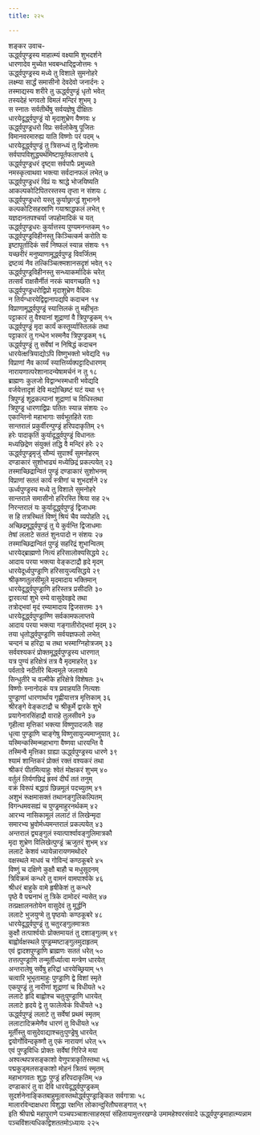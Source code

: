 ```yaml
---
title: २२५

---
```

शङ्कर उवाच-  
ऊर्द्ध्वपुण्ड्रस्य माहात्म्यं वक्ष्यामि शुभदर्शने  
धारणादेव मुच्येत भवबन्धाद्द्विजोत्तमः १  
ऊर्द्ध्वपुण्ड्रस्य मध्ये तु विशाले सुमनोहरे  
लक्ष्म्या सार्द्धं समासीनो देवदेवो जनार्दनः २  
तस्माद्यस्य शरीरे तु ऊर्द्ध्वपुण्ड्रं धृतो भवेत्  
तस्यदेहं भगवतो विमलं मन्दिरं शुभम् ३  
स स्नातः सर्वतीर्थेषु सर्वयज्ञेषु दीक्षितः  
धारयेदूर्द्ध्वपुण्ड्रं यो मृदाशुभ्रेण वैष्णवः ४  
ऊर्द्ध्वपुण्ड्रधरो विप्रः सर्वलोकेषु पूजितः  
विमानवरमारुह्य याति विष्णोः परं पदम् ५  
धारयेदूर्द्ध्वपुण्ड्रं तु त्रिसन्ध्यं तु द्विजोत्तमः  
सर्वपापविशुद्ध्यर्थमिष्टापूर्तफलाप्तये ६  
ऊर्द्ध्वपुण्ड्रधरं दृष्ट्वा सर्वपापैः प्रमुच्यते  
नमस्कृत्वाथवा भक्त्या सर्वदानफलं लभेत् ७  
ऊर्द्ध्वपुण्ड्रधरं विप्रं यः श्राद्धे भोजयिष्यति  
आकल्पकोटिपितरस्तस्य तृप्ता न संशयः ८  
ऊर्द्ध्वपुण्ड्रधरो यस्तु कुर्याछ्रान्द्धं शुभानने  
कल्पकोटिसहस्राणि गयाश्राद्धफलं लभेत् ९  
यज्ञदानतपश्चर्या जपहोमादिकं च यत्  
ऊर्द्ध्वपुण्ड्रधरः कुर्यात्तस्य पुण्यमनन्तकम् १०  
ऊर्द्ध्वपुण्ड्रविहीनस्तु किञ्चित्कर्म करोति यः  
इष्टापूर्तादिकं सर्वं निष्फलं स्यान्न संशयः ११  
यच्छरीरं मनुष्याणामूर्द्ध्वपुण्ड्र विवर्जितम्  
द्रष्टव्यं नैव तत्किञ्चित्श्मशानसदृशं भवेत् १२  
ऊर्द्ध्वपुण्ड्रविहीनस्तु सन्ध्याकर्मादिकं चरेत्  
तत्सर्वं राक्षसैर्नीतं नरकं चावगच्छति १३  
ऊर्द्ध्वपुण्ड्रधरोद्विप्रो मृदाशुभ्रेण वैदिकः  
न तिर्यग्धारयेद्विद्वानापद्यपि कदाचन १४  
विप्राणामूर्द्ध्वपुण्ड्रं स्यात्तिलकं तु महीभृतः  
पट्टाकारं तु वैश्यानां शूद्राणां वै त्रिपुण्ड्रकम् १५  
ऊर्द्ध्वपुण्ड्रं मृदा कार्यं कस्तूर्य्यास्तिलकं तथा  
पट्टाकारं तु गन्धेन भस्मनैव त्रिपुण्ड्रकम् १६  
ऊर्द्ध्वपुण्ड्रं तु सर्वेषां न निषिद्धं कदाचन  
धारयेत्क्षत्रियाद्योऽपि विष्णुभक्तो भवेद्यदि १७  
विप्राणां नैव कार्य्यं स्यात्तिर्य्यक्पट्टादिधारणम्  
नारायणात्परेशानादन्येषामर्चनं न तु १८  
ब्राह्मणः कुलजो विद्वान्भस्मधारी भवेद्यदि  
वर्जयेत्तादृशं देवि मद्योच्छिष्टं घटं यथा १९  
त्रिपुण्ड्रं शूद्रकल्पानां शूद्राणां च विधिस्तथा  
त्रिपुण्ड्र धारणाद्विप्रः पतितः स्यान्न संशयः २०  
एकान्तिनो महाभागाः सर्वभूतहिते रताः  
सान्तरालं प्रकुर्वीरन्पुण्ड्रं हरिपदाकृतिम् २१  
हरेः पादाकृतिं कुर्यादूर्द्ध्वपुण्ड्रं विधानतः  
मध्यछिद्रेण संयुक्तं तद्धि वै मन्दिरं हरेः २२  
ऊर्द्ध्वपुण्ड्रमृजुं सौम्यं सुपार्श्वं सुमनोहरम्  
दण्डाकारं सुशोभाढ्यं मध्येछिद्रं प्रकल्पयेत् २३  
तस्माच्छिद्रान्वितं पुण्ड्रं दण्डाकारं सुशोभनम्  
विप्राणां सततं कार्यं स्त्रीणां च शुभदर्शने २४  
ऊर्ध्वपुण्ड्रस्य मध्ये तु विशाले सुमनोहरे  
सान्तराले समासीनो हरिरस्ति श्रिया सह २५  
निरन्तरालं यः कुर्यादूर्द्ध्वपुण्ड्रं द्विजाधमः  
स हि तत्रस्थितं विष्णुं श्रियं चैव व्यपोहति २६  
अच्छिद्रमूर्द्ध्वपुण्ड्रं तु ये कुर्वन्ति द्विजाधमाः  
तेषां ललाटे सततं शुनःपादो न संशयः २७  
तस्माच्छिद्रान्वितं पुण्ड्रं सहरिद्रं शुभान्वितम्  
धारयेद्ब्राह्मणो नित्यं हरिसालोक्यसिद्धये २८  
आदाय परया भक्त्या वेङ्कटाद्रौ हृदे मृदम्  
धारयेदूर्ध्वपुण्ड्राणि हरिसायुज्यसिद्धये २९  
श्रीकृष्णतुलसीमूले मृदमादाय भक्तिमान्  
धारयेदूर्द्ध्वपुण्ड्राणि हरिस्तत्र प्रसीदति ३०  
द्वारवत्यां शुभे रम्ये वासुदेवहृदे तथा  
तत्रोद्भवां मृदं रम्यामादाय द्विजसत्तमः ३१  
धारयेदूर्द्ध्वपुण्ड्राण्णि सर्वकामफलाप्तये  
आदाय परया भक्त्या गङ्गातीरोद्भवां मृदम् ३२  
तया धृतोर्द्ध्वपुण्ड्राणि सर्वयज्ञफलो लभेत्  
चन्दनं च हरिद्रा च तथा भस्माग्निहोत्रजम् ३३  
सर्ववश्यकरं प्रोक्तमूर्द्ध्वपुण्ड्रस्य धारणात्  
यत्र पुण्यं हरिक्षेत्रं तत्र वै मृदमाहरेत् ३४  
पर्वताग्रे नदीतीरे बिल्वमूले जलाशये  
सिन्धुतीरे च वल्मीके हरिक्षेत्रे विशेषतः ३५  
विष्णोः स्नानोदकं यत्र प्रवाहयति नित्यशः  
पुण्ड्राणां धारणार्थाय गृह्णीयात्तत्र मृत्तिकाम् ३६  
श्रीरङ्गे वेङ्कटाद्रौ च श्रीकूर्मे द्वारके शुभे  
प्रयागेनारसिंहाद्रौ वाराहे तुलसीवने ३७  
गृहीत्वा मृत्तिकां भक्त्या विष्णुपादजलैः सह  
धृत्वा पुण्ड्राणि चाङ्गेषु विष्णुसायुज्यमाप्नुयात् ३८  
यस्मिन्कस्मिन्महाभागा वैष्णवा धारयन्ति वै  
तस्मिन्वै मृत्तिका ग्राह्या ऊर्द्ध्वपुण्ड्रस्य धारणे ३९  
श्यामं शान्तिकरं प्रोक्तं रक्तं वश्यकरं तथा  
श्रीकरं पीतमित्याहुः श्वेतं मोक्षकरं शुभम् ४०  
वर्तुलं तिर्यगछिद्रं ह्रस्वं दीर्घं ततं तनुम्  
वक्रं विरूपं बद्धाग्रं छिन्नमूलं पदच्युतम् ४१  
अशुभं रूक्षमासक्तं तथानङ्गुलिकल्पितम्  
विगन्धमवसह्यं च पुण्ड्रमाहुरनर्थकम् ४२  
आरभ्य नासिकामूलं ललाटं तं लिखेन्मृदा  
समारभ्य भ्रुवोर्मध्यमन्तरालं प्रकल्पयेत् ४३  
अन्तरालं द्व्यङ्गुलं स्यात्पार्श्वावङ्गुलिमात्रकौ  
मृदा शुभ्रेण विलिखेत्पुण्ड्रं ऋजुतरं शुभम् ४४  
ललाटे केशवं ध्यायेन्नारायणमथोदरे  
वक्षस्थले माधवं च गोविन्दं कण्ठकूबरे ४५  
विष्णुं च दक्षिणे कुक्षौ बाहौ च मधुसूदनम्  
त्रिविक्रमं कन्धरे तु वामनं वामपार्श्वके ४६  
श्रीधरं बाहुके वामे हृषीकेशं तु कन्धरे  
पृष्ठे वै पद्मनाभं तु त्रिके दामोदरं न्यसेत् ४७  
तत्प्रक्षालनतोयेन वासुदेवं तु मूर्द्धनि  
ललाटे भुजयुग्मे तु पृष्ठयोः कण्ठकूबरे ४८  
धारयेदूर्द्ध्वपुण्ड्रं तु चतुरङ्गुलमात्रतः  
कुक्षौ तत्पार्श्वयोः प्रोक्तमायतं तु दशाङ्गुलम् ४९  
बाह्वोर्वक्षस्थले पुण्ड्रम्मष्टाङ्गुलमुदाहृतम्  
एवं द्वादशपुण्ड्राणि ब्राह्मणः सततं धरेत् ५०  
तत्तत्पुण्ड्राणि तन्मूर्तीर्ध्यात्वा मन्त्रेण धारयेत्  
अन्तरालेषु सर्वेषु हरिद्रां धारयेच्छ्रियाम् ५१  
चत्वारि भूभृतामाहुः पुण्ड्राणि द्वे विशां स्मृते  
एकपुण्ड्रं तु नारीणां शूद्राणां च विधीयते ५२  
ललाटे हृदि बाह्वोश्च चतुःपुण्ड्राणि धारयेत्  
ललाटे हृदये द्वे तु फालेत्वेकं विधीयते ५३  
ऊर्द्ध्वपुण्ड्रं ललाटे तु सर्वेषां प्रथमं स्मृतम्  
ललाटादिक्रमेणैव धारणं तु विधीयते ५४  
मूर्तीस्तु वासुदेवाद्याश्चतुःपुण्ड्रेषु धारयेत्  
द्वयोर्गोविन्दकृष्णौ तु एकं नारायणं धरेत् ५५  
एवं पुण्ड्रविधिः प्रोक्तः सर्वेषां गिरिजे मया  
अश्वत्थपत्रसङ्काशो वेणुपत्राकृतिस्तथा ५६  
पद्मकुड्मलसङ्काशो मोहनं त्रितयं स्मृतम्  
महाभागवतः शुद्धः पुण्ड्रं हरिपदाकृतिम् ५७  
दण्डाकारं तु वा देवि धारयेदूर्द्ध्वपुण्ड्रकम्  
सुदर्शनेनाङ्कितबाहुमूलास्तथोर्द्ध्वपुण्ड्राङ्कित सर्वगात्राः ५८  
मालारविन्दाक्षधरा विशुद्धा रक्षन्ति लोकान्दुरितौघसङ्गात् ५९  
इति श्रीपाद्मे महापुराणे पञ्चपञ्चाशत्साहस्र्यां संहितायामुत्तरखण्डे उमामहेश्वरसंवादे ऊर्द्ध्वपुण्ड्रमाहात्म्यन्नाम पञ्चविंशत्यधिकद्विशततमोऽध्यायः २२५